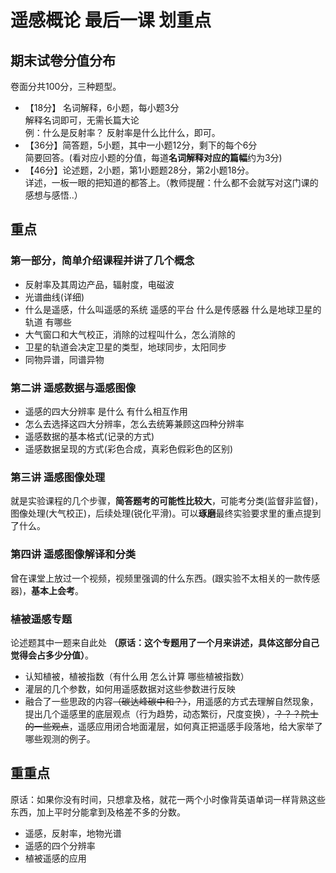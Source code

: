 # 遥感概论 最后一课 划重点
## 期末试卷分值分布
卷面分共100分，三种题型。
- 【18分】 名词解释，6小题，每小题3分   
解释名词即可，无需长篇大论  
例：什么是反射率？ 反射率是什么比什么，即可。
- 【36分】简答题，5小题，其中一小题12分，剩下的每个6分  
简要回答。(看对应小题的分值，每道**名词解释对应的篇幅**约为3分)
- 【46分】论述题，2小题，第1小题题28分，第2小题18分。  
详述，一板一眼的把知道的都答上。（教师提醒：什么都不会就写对这门课的感想与感悟..）
## 重点
### 第一部分，简单介绍课程并讲了几个概念
- 反射率及其周边产品，辐射度，电磁波
- 光谱曲线(详细)
- 什么是遥感，什么叫遥感的系统 遥感的平台 什么是传感器 什么是地球卫星的轨道 有哪些
- 大气窗口和大气校正，消除的过程叫什么，怎么消除的
- 卫星的轨道会决定卫星的类型，地球同步，太阳同步
- 同物异谱，同谱异物

### 第二讲 遥感数据与遥感图像
- 遥感的四大分辨率 是什么 有什么相互作用
- 怎么去选择这四大分辨率，怎么去统筹兼顾这四种分辨率
- 遥感数据的基本格式(记录的方式)
- 遥感数据呈现的方式(彩色合成，真彩色假彩色的区别)

### 第三讲 遥感图像处理
就是实验课程的几个步骤，**简答题考的可能性比较大**，可能考分类(监督非监督)，图像处理(大气校正)，后续处理(锐化平滑)。可以**琢磨**最终实验要求里的重点提到了什么。

### 第四讲 遥感图像解译和分类
曾在课堂上放过一个视频，视频里强调的什么东西。(跟实验不太相关的一款传感器)，**基本上会考**。

### 植被遥感专题
论述题其中一题来自此处 **（原话：这个专题用了一个月来讲述，具体这部分自己觉得会占多少分值）**。
- 认知植被，植被指数（有什么用 怎么计算 哪些植被指数）
- 灌层的几个参数，如何用遥感数据对这些参数进行反映
- 融合了一些思政的内容~~（碳达峰碳中和？）~~，用遥感的方式去理解自然现象，提出几个遥感里的底层观点（行为趋势，动态繁衍，尺度变换），~~？？？院士的一些观点~~，遥感应用闭合地面灌层，如何真正把遥感手段落地，给大家举了哪些观测的例子。

## 重重点
原话：如果你没有时间，只想拿及格，就花一两个小时像背英语单词一样背熟这些东西，加上平时分能拿到及格差不多的分数。
- 遥感，反射率，地物光谱
- 遥感的四个分辨率
- 植被遥感的应用
